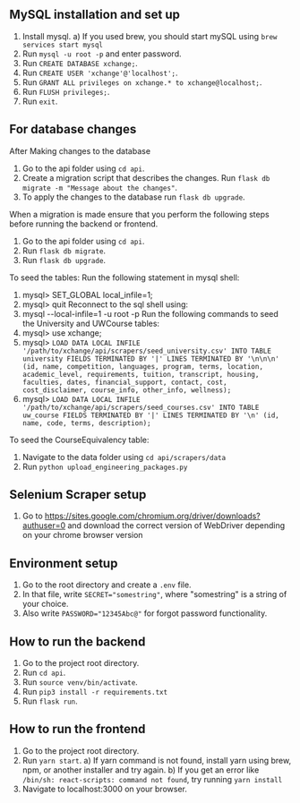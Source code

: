 ## MySQL installation and set up

1. Install mysql.
   a) If you used brew, you should start mySQL using `brew services start mysql`
2. Run `mysql -u root -p` and enter password.
3. Run `CREATE DATABASE xchange;`.
4. Run `CREATE USER 'xchange'@'localhost';`.
5. Run `GRANT ALL privileges on xchange.* to xchange@localhost;`.
6. Run `FLUSH privileges;`.
7. Run `exit`.

## For database changes

After Making changes to the database

1. Go to the api folder using `cd api`.
2. Create a migration script that describes the changes. Run `flask db migrate -m "Message about the changes"`.
3. To apply the changes to the database run `flask db upgrade`.

When a migration is made ensure that you perform the following steps before running the backend or frontend.

1. Go to the api folder using `cd api`.
2. Run `flask db migrate`.
3. Run `flask db upgrade`.

To seed the tables:
Run the following statement in mysql shell:

1. mysql> SET_GLOBAL local_infile=1;
2. mysql> quit
   Reconnect to the sql shell using:
3. mysql --local-infile=1 -u root -p
   Run the following commands to seed the University and UWCourse tables:
4. mysql> use xchange;
5. mysql> `LOAD DATA LOCAL INFILE '/path/to/xchange/api/scrapers/seed_university.csv' INTO TABLE university FIELDS TERMINATED BY '|' LINES TERMINATED BY '\n\n\n' (id, name, competition, languages, program, terms, location, academic_level, requirements, tuition, transcript, housing, faculties, dates, financial_support, contact, cost, cost_disclaimer, course_info, other_info, wellness);`
6. mysql> `LOAD DATA LOCAL INFILE '/path/to/xchange/api/scrapers/seed_courses.csv' INTO TABLE uw_course FIELDS TERMINATED BY '|' LINES TERMINATED BY '\n' (id, name, code, terms, description);`

To seed the CourseEquivalency table:

1. Navigate to the data folder using `cd api/scrapers/data`
2. Run `python upload_engineering_packages.py`

## Selenium Scraper setup

1. Go to https://sites.google.com/chromium.org/driver/downloads?authuser=0 and download the correct version of WebDriver depending on your chrome browser version

## Environment setup

1. Go to the root directory and create a `.env` file.
2. In that file, write `SECRET="somestring"`, where "somestring" is a string of your choice.
3. Also write `PASSWORD="12345Abc@"` for forgot password functionality.

## How to run the backend

1. Go to the project root directory.
2. Run `cd api`.
3. Run `source venv/bin/activate`.
4. Run `pip3 install -r requirements.txt`
5. Run `flask run`.

## How to run the frontend

1. Go to the project root directory.
2. Run `yarn start`.
   a) If yarn command is not found, install yarn using brew, npm, or another installer and try again.
   b) If you get an error like `/bin/sh: react-scripts: command not found`, try running `yarn install`
3. Navigate to localhost:3000 on your browser.
